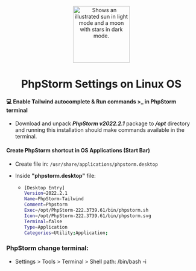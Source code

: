 <p align="center"><img width="150" alt="Shows an illustrated sun in light mode and a moon with stars in dark mode." src="https://upload.wikimedia.org/wikipedia/commons/c/c9/PhpStorm_Icon.svg"></p>

<h1 align="center">PhpStorm Settings on Linux OS</h1>


#### :computer: Enable Tailwind autocomplete & Run commands >_ in PhpStorm terminal

- Download and unpack ***PhpStorm v2022.2.1*** package to **_/opt_** directory and running this installation should make commands available in the terminal.

#### Create PhpStorm shortcut in OS Applications (Start Bar)

- Create file in: ``/usr/share/applications/phpstorm.desktop``
- Inside **"phpstorm.desktop"** file:
 
  -   ```bash
      [Desktop Entry]
      Version=2022.2.1
      Name=PhpStorm-Tailwind
      Comment=Phpstorm
      Exec=/opt/PhpStorm-222.3739.61/bin/phpstorm.sh
      Icon=/opt/PhpStorm-222.3739.61/bin/phpstorm.svg
      Terminal=false
      Type=Application
      Categories=Utility;Application;
      ```

### PhpStorm change terminal:

-   Settings > Tools > Terminal > Shell path: /bin/bash -i
